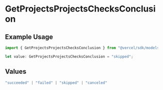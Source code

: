 # GetProjectsProjectsChecksConclusion

## Example Usage

```typescript
import { GetProjectsProjectsChecksConclusion } from "@vercel/sdk/models/getprojectsop.js";

let value: GetProjectsProjectsChecksConclusion = "skipped";
```

## Values

```typescript
"succeeded" | "failed" | "skipped" | "canceled"
```
